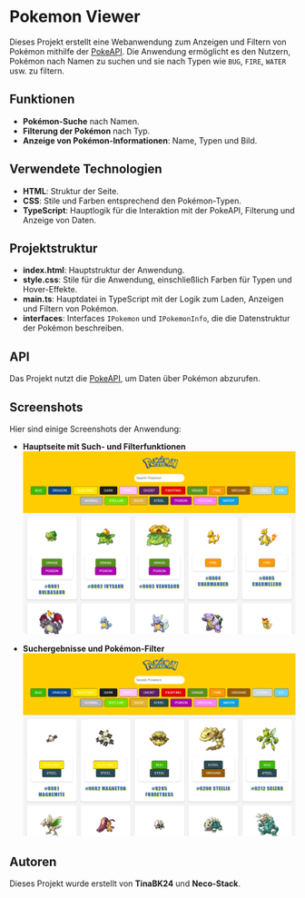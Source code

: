 # Pokemon Viewer

Dieses Projekt erstellt eine Webanwendung zum Anzeigen und Filtern von Pokémon mithilfe der [PokeAPI](https://pokeapi.co/). Die Anwendung ermöglicht es den Nutzern, Pokémon nach Namen zu suchen und sie nach Typen wie `BUG`, `FIRE`, `WATER` usw. zu filtern.

## Funktionen

- **Pokémon-Suche** nach Namen.
- **Filterung der Pokémon** nach Typ.
- **Anzeige von Pokémon-Informationen**: Name, Typen und Bild.

## Verwendete Technologien

- **HTML**: Struktur der Seite.
- **CSS**: Stile und Farben entsprechend den Pokémon-Typen.
- **TypeScript**: Hauptlogik für die Interaktion mit der PokeAPI, Filterung und Anzeige von Daten.

## Projektstruktur

- **index.html**: Hauptstruktur der Anwendung.
- **style.css**: Stile für die Anwendung, einschließlich Farben für Typen und Hover-Effekte.
- **main.ts**: Hauptdatei in TypeScript mit der Logik zum Laden, Anzeigen und Filtern von Pokémon.
- **interfaces**: Interfaces `IPokemon` und `IPokemonInfo`, die die Datenstruktur der Pokémon beschreiben.

## API

Das Projekt nutzt die [PokeAPI](https://pokeapi.co/), um Daten über Pokémon abzurufen.

## Screenshots

Hier sind einige Screenshots der Anwendung:

- **Hauptseite mit Such- und Filterfunktionen**  
  ![Screenshot der Hauptseite](/src/img/HomePage.png)

- **Suchergebnisse und Pokémon-Filter**  
  ![Screenshot der Suchergebnisse und Filter](/src/img/FilterPage.png)

## Autoren

Dieses Projekt wurde erstellt von **TinaBK24** und **Neco-Stack**.